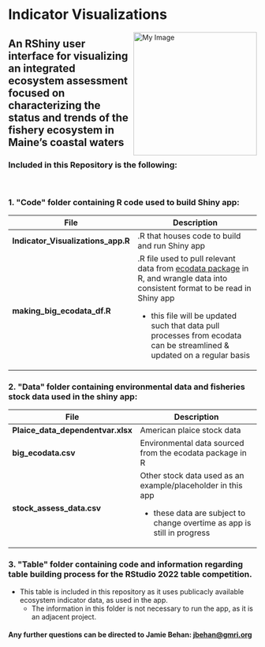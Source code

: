 # Indicator Visualizations
  <img align="right" src="https://user-images.githubusercontent.com/62613926/193351505-0bfa74f0-60ca-47a3-8895-dec2e9dfbd15.png" width="250" alt="My Image">

## An RShiny user interface for visualizing an integrated ecosystem assessment focused on characterizing the status and trends of the fishery ecosystem in Maine’s coastal waters

### **Included in this Repository is the following:**

<br>

###   **1. "Code" folder containing R code used to build Shiny app:**

| File | Description |
| ----------- | ----------- |
|**Indicator_Visualizations_app.R**| .R that houses code to build and run Shiny app|
|**making_big_ecodata_df.R**| .R file used to pull relevant data from [ecodata package](https://github.com/NOAA-EDAB/ecodata) in R, and wrangle data into consistent format to be read in Shiny app <ul><li>this file will be updated such that data pull processes from ecodata can be streamlined & updated on a regular basis</li>|

### **2. "Data" folder containing environmental data and fisheries stock data used in the shiny app:**

| File | Description |
| ----------- | ----------- |
|**Plaice_data_dependentvar.xlsx**| American plaice stock data|
|**big_ecodata.csv**| Environmental data sourced from the ecodata package in R|
|**stock_assess_data.csv**| Other stock data used as an example/placeholder in this app <ul><li>these data are subject to change overtime as app is still in progress</li>|

### **3. "Table" folder containing code and information regarding table building process for the RStudio 2022 table competition.**

- This table is included in this repository as it uses publicacly available ecosystem indicator data, as used in the app.
  -   The information in this folder is not necessary to run the app, as it is an adjacent project.


#### Any further questions can be directed to Jamie Behan: jbehan@gmri.org
